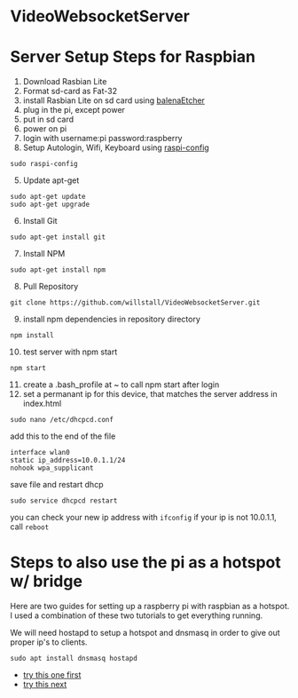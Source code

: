 # VideoWebsocketServer


# Server Setup Steps for Raspbian
1) Download Rasbian Lite
1) Format sd-card as Fat-32
1) install Rasbian Lite on sd card using [balenaEtcher](https://www.balena.io/etcher/)
1) plug in the pi, except power
1) put in sd card
1) power on pi
1) login with username:pi password:raspberry
1) Setup Autologin, Wifi, Keyboard using [raspi-config](https://www.raspberrypi.org/documentation/configuration/raspi-config.md) 
```
sudo raspi-config
```
5) Update apt-get
```
sudo apt-get update
sudo apt-get upgrade
```
6) Install Git
```
sudo apt-get install git
```
7) Install NPM
```
sudo apt-get install npm
```
8) Pull Repository
```
git clone https://github.com/willstall/VideoWebsocketServer.git
```
9) install npm dependencies in repository directory
```
npm install
```
10) test server with npm start
```
npm start
```
11) create a .bash_profile at ~ to call npm start after login
12) set a permanant ip for this device, that matches the server address in index.html
```
sudo nano /etc/dhcpcd.conf
```
add this to the end of the file
```
interface wlan0
static ip_address=10.0.1.1/24
nohook wpa_supplicant
```
save file and restart dhcp
```
sudo service dhcpcd restart
```
you can check your new ip address with ```ifconfig```
if your ip is not 10.0.1.1, call ```reboot```

# Steps to also use the pi as a hotspot w/ bridge
Here are two guides for setting up a raspberry pi with raspbian as a hotspot. I used a combination of these two tutorials to get everything running.

We will need hostapd to setup a hotspot and dnsmasq in order to give out proper ip's to clients.
```
sudo apt install dnsmasq hostapd
```

- [try this one first](https://www.raspberrypi.org/documentation/configuration/wireless/access-point.md)
- [try this next](https://thepi.io/how-to-use-your-raspberry-pi-as-a-wireless-access-point/)

